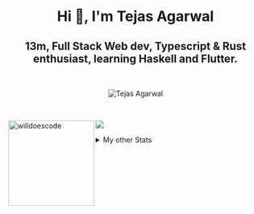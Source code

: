 <h1 align="center"> Hi 👋, I'm Tejas Agarwal    </h1>
<h2 align="center"> 13m, Full Stack Web dev, Typescript & Rust 
enthusiast, learning Haskell and Flutter. </h2>

<br />

<p align="center">
<img src="https://github-profile-trophy.vercel.app/?username=tejasag&theme=onedark&margin-w=15&margin-h=15&column=7" alt="Tejas Agarwal" /></a>
</p>

<br />
<p align="center">
<div>
<img height="170" align="left" src="https://github-readme-stats.vercel.app/api?username=tejasag&count_private=true&include_all_commits=true&theme=onedark" alt="willdoescode" />
<img src="https://github-readme-stats.vercel.app/api/top-langs/?username=tejasag&layout=compact&theme=onedark&langs_count=15" />
</div>
</p>

<details>
<summary>My other Stats</summary>
<!--START_SECTION:waka-->
![Profile Views](http://img.shields.io/badge/Profile%20Views-4-blue)

![Lines of code](https://img.shields.io/badge/From%20Hello%20World%20I%27ve%20Written-428630%20lines%20of%20code-blue)

**🐱 My Github Data** 

> 🏆 200 Contributions in the Year 2021
 > 
> 📦 9.7 kB Used in Github's Storage 
 > 
> 🚫 Not Opted to Hire
 > 
> 📜 24 Public Repositories 
 > 
> 🔑 4 Private Repositories  
 > 
**I'm an Early 🐤** 

```text
🌞 Morning    6 commits      █████░░░░░░░░░░░░░░░░░░░░   21.43% 
🌆 Daytime    11 commits     █████████░░░░░░░░░░░░░░░░   39.29% 
🌃 Evening    11 commits     █████████░░░░░░░░░░░░░░░░   39.29% 
🌙 Night      0 commits      ░░░░░░░░░░░░░░░░░░░░░░░░░   0.0%

```
📅 **I'm Most Productive on Thursday** 

```text
Monday       1 commits      █░░░░░░░░░░░░░░░░░░░░░░░░   3.57% 
Tuesday      5 commits      ████░░░░░░░░░░░░░░░░░░░░░   17.86% 
Wednesday    3 commits      ██░░░░░░░░░░░░░░░░░░░░░░░   10.71% 
Thursday     8 commits      ███████░░░░░░░░░░░░░░░░░░   28.57% 
Friday       3 commits      ██░░░░░░░░░░░░░░░░░░░░░░░   10.71% 
Saturday     4 commits      ███░░░░░░░░░░░░░░░░░░░░░░   14.29% 
Sunday       4 commits      ███░░░░░░░░░░░░░░░░░░░░░░   14.29%

```


📊 **This Week I Spent My Time On** 

```text
⌚︎ Time Zone: Asia/Kolkata

💬 Programming Languages: 
Rust                     4 hrs 7 mins        █████████████████░░░░░░░░   70.24% 
TypeScript               59 mins             ████░░░░░░░░░░░░░░░░░░░░░   16.95% 
TOML                     42 mins             ███░░░░░░░░░░░░░░░░░░░░░░   12.19% 
Git Config               1 min               ░░░░░░░░░░░░░░░░░░░░░░░░░   0.47% 
Markdown                 0 secs              ░░░░░░░░░░░░░░░░░░░░░░░░░   0.08%

🔥 Editors: 
CLion                    4 hrs 47 mins       ████████████████████░░░░░   81.71% 
WebStorm                 59 mins             ████░░░░░░░░░░░░░░░░░░░░░   17.02% 
VS Code                  4 mins              ░░░░░░░░░░░░░░░░░░░░░░░░░   1.26%

🐱‍💻 Projects: 
pagurus                  1 hr 58 mins        ████████░░░░░░░░░░░░░░░░░   33.75% 
graphql-rocket-template  1 hr 46 mins        ███████░░░░░░░░░░░░░░░░░░   30.16% 
kibbeh                   59 mins             ████░░░░░░░░░░░░░░░░░░░░░   17.02% 
testing-graphql-actix    33 mins             ██░░░░░░░░░░░░░░░░░░░░░░░   9.54% 
rocket_vs_actix          28 mins             ██░░░░░░░░░░░░░░░░░░░░░░░   8.04%

💻 Operating System: 
Linux                    5 hrs 52 mins       █████████████████████████   100.0%

```


<!--END_SECTION:waka-->
</details>
